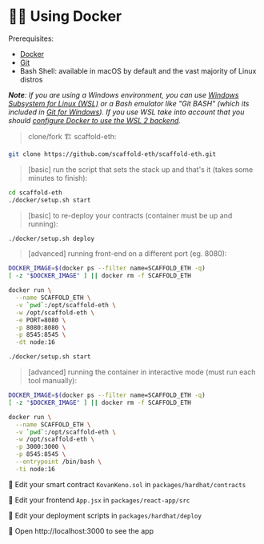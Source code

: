 # 🏄‍♂️ Using Docker

Prerequisites: 
- [Docker](https://docs.docker.com/engine/install/)
- [Git](https://git-scm.com/)
- Bash Shell: available in macOS by default and the vast majority of Linux distros

***Note**: If you are using a Windows environment, you can use [Windows Subsystem for Linux (WSL)](https://docs.microsoft.com/en-us/windows/wsl/) or a Bash emulator like "Git BASH" (which its included in [Git for Windows](https://gitforwindows.org/)). If you use WSL take into account that you should [configure Docker to use the WSL 2 backend](https://docs.docker.com/desktop/windows/wsl/).*


> clone/fork 🏗 scaffold-eth:

```bash
git clone https://github.com/scaffold-eth/scaffold-eth.git
```

> [basic] run the script that sets the stack up and that's it (takes some minutes to finish):

```bash
cd scaffold-eth
./docker/setup.sh start
```

> [basic] to re-deploy your contracts (container must be up and running):

```bash
./docker/setup.sh deploy
```

> [advanced] running front-end on a different port (eg. 8080):

```bash
DOCKER_IMAGE=$(docker ps --filter name=SCAFFOLD_ETH -q)
[ -z "$DOCKER_IMAGE" ] || docker rm -f SCAFFOLD_ETH

docker run \
  --name SCAFFOLD_ETH \
  -v `pwd`:/opt/scaffold-eth \
  -w /opt/scaffold-eth \
  -e PORT=8080 \
  -p 8080:8080 \
  -p 8545:8545 \
  -dt node:16

./docker/setup.sh start
```

> [advanced] running the container in interactive mode (must run each tool manually):

```bash
DOCKER_IMAGE=$(docker ps --filter name=SCAFFOLD_ETH -q)
[ -z "$DOCKER_IMAGE" ] || docker rm -f SCAFFOLD_ETH

docker run \
  --name SCAFFOLD_ETH \
  -v `pwd`:/opt/scaffold-eth \
  -w /opt/scaffold-eth \
  -p 3000:3000 \
  -p 8545:8545 \
  --entrypoint /bin/bash \
  -ti node:16
```

🔏 Edit your smart contract `KovanKeno.sol` in `packages/hardhat/contracts`

📝 Edit your frontend `App.jsx` in `packages/react-app/src`

💼 Edit your deployment scripts in `packages/hardhat/deploy`

📱 Open http://localhost:3000 to see the app
